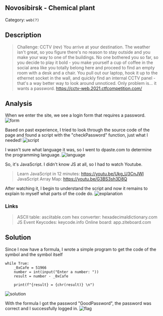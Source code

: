 ## Novosibirsk - Chemical plant
Category: `web(?)`

## Description
> Challenge: CCTV (rev)
You arrive at your destination. The weather isn't great, so you figure there's no reason to stay outside and you make your way to one of the buildings. No one bothered you so far, so you decide to play it bold - you make yourself a cup of coffee in the social area like you totally belong here and proceed to find an empty room with a desk and a chair. You pull out our laptop, hook it up to the ethernet socket in the wall, and quickly find an internal CCTV panel - that's a way better way to look around unnoticed. Only problem is... it wants a password.
https://cctv-web.2021.ctfcompetition.com/

## Analysis
When we enter the site, we see a login form that requires a password.
![form](https://github.com/curvtd/write-ups/blob/master/2021/Google-CTF/BeginnersQuest/level_1/images/login.png)

Based on past experience, I tried to look through the source code of the page and found a script with the "checkPassword" function, just what I needed!
![script](https://github.com/curvtd/write-ups/blob/master/2021/Google-CTF/BeginnersQuest/level_1/images/script.png)

I wasn't sure what language it was, so I went to dpaste.com to determine the programming language.
![language](https://github.com/curvtd/write-ups/blob/master/2021/Google-CTF/BeginnersQuest/level_1/images/language.png)

So, it's JavaScript. I didn't know JS at all, so I had to watch Youtube. 
> Learn JavaScript in 12 minutes: https://youtu.be/Ukg_U3CnJWI
JavaScript Array Map: https://youtu.be/G3BS3sh3D8Q

After watching it, I begin to understand the script and now it remains to explain to myself what parts of the code do.
![explanation](https://github.com/curvtd/write-ups/blob/master/2021/Google-CTF/BeginnersQuest/level_1/images/code_explanation.png)

### Links
> ASCII table: asciitable.com
hex converter: hexadecimaldictionary.com
JS Event Keycodes: keycode.info
Online board: app.ziteboard.com


## Solution
Since I now have a formula, I wrote a simple program to get the code of the symbol and the symbol itself

```
while True:
    _0xCafe = 51966
    number = int(input("Enter a number: "))
    result = number - _0xCafe

    print(f"{result} = {chr(result)} \n")
```
![solution](https://github.com/curvtd/write-ups/blob/master/2021/Google-CTF/BeginnersQuest/level_1/images/solution.png)

With the formula I got the password "GoodPassword", the password was correct and I successfully logged in.
![flag](https://github.com/curvtd/write-ups/blob/master/2021/Google-CTF/BeginnersQuest/level_1/images/flag.png)
